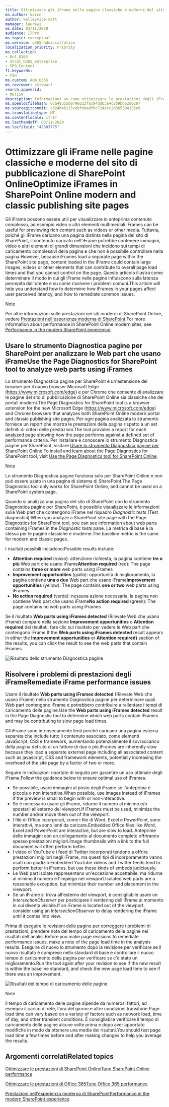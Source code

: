 ```yaml
---
title: Ottimizzare gli iFrame nelle pagine classiche e moderne del sito di pubblicazione di SharePoint Online
ms.author: kvice
author: kelleyvice-msft
manager: laurawi
ms.date: 03/11/2020
audience: ITPro
ms.topic: conceptual
ms.service: o365-administration
localization_priority: Priority
ms.collection:
- Ent_O365
- Strat_O365_Enterprise
- SPO_Content
f1.keywords:
- CSH
ms.custom: Adm_O365
ms.reviewer: sstewart
search.appverid:
- MET150
description: Informazioni su come ottimizzare le prestazioni degli iFrame nelle pagine classiche e moderne del sito di pubblicazione di SharePoint Online.
ms.openlocfilehash: 0ca49355b079e212fa394ddb3a4c2b9bd62d0207
ms.sourcegitcommit: c024b48115cebfdaadfbc724acc2d065394156e9
ms.translationtype: HT
ms.contentlocale: it-IT
ms.lasthandoff: 03/11/2020
ms.locfileid: "42603775"
---
```

# <a name="optimize-iframes-in-sharepoint-online-modern-and-classic-publishing-site-pages"></a><span data-ttu-id="9b07a-103">Ottimizzare gli iFrame nelle pagine classiche e moderne del sito di pubblicazione di SharePoint Online</span><span class="sxs-lookup"><span data-stu-id="9b07a-103">Optimize iFrames in SharePoint Online modern and classic publishing site pages</span></span>

<span data-ttu-id="9b07a-104">Gli iFrame possono essere utili per visualizzare in anteprima contenuto complesso, ad esempio video o altri elementi multimediali.</span><span class="sxs-lookup"><span data-stu-id="9b07a-104">iFrames can be useful for previewing rich content such as videos or other media.</span></span> <span data-ttu-id="9b07a-105">Tuttavia, poiché gli iFrame caricano una pagina distinta nella pagina del sito di SharePoint, il contenuto caricato nell'iFrame potrebbe contenere immagini, video o altri elementi di grandi dimensioni che incidono sui tempi di caricamento complessivi della pagina e che non è possibile controllare nella pagina.</span><span class="sxs-lookup"><span data-stu-id="9b07a-105">However, because iFrames load a separate page within the SharePoint site page, content loaded in the iFrame could contain large images, videos or other elements that can contribute to overall page load times and that you cannot control on the page.</span></span> <span data-ttu-id="9b07a-106">Questo articolo illustra come determinare il modo in cui gli iFrame nelle pagine influiscono sulla latenza percepita dall'utente e su come risolvere i problemi comuni.</span><span class="sxs-lookup"><span data-stu-id="9b07a-106">This article will help you understand how to determine how iFrames in your pages affect user perceived latency, and how to remediate common issues.</span></span>

>[!NOTE]
><span data-ttu-id="9b07a-107">Per altre informazioni sulle prestazioni nei siti moderni di SharePoint Online, vedere [Prestazioni nell'esperienza moderna di SharePoint](https://docs.microsoft.com/sharepoint/modern-experience-performance).</span><span class="sxs-lookup"><span data-stu-id="9b07a-107">For more information about performance in SharePoint Online modern sites, see [Performance in the modern SharePoint experience](https://docs.microsoft.com/sharepoint/modern-experience-performance).</span></span>

## <a name="use-the-page-diagnostics-for-sharepoint-tool-to-analyze-web-parts-using-iframes"></a><span data-ttu-id="9b07a-108">Usare lo strumento Diagnostica pagine per SharePoint per analizzare le Web part che usano iFrame</span><span class="sxs-lookup"><span data-stu-id="9b07a-108">Use the Page Diagnostics for SharePoint tool to analyze web parts using iFrames</span></span>

<span data-ttu-id="9b07a-109">Lo strumento Diagnostica pagine per SharePoint è un'estensione del browser per il nuovo browser Microsoft Edge (https://www.microsoft.com/edge) e per Chrome che consente di analizzare le pagine del sito di pubblicazione di SharePoint Online sia classiche che dei portali moderni.</span><span class="sxs-lookup"><span data-stu-id="9b07a-109">The Page Diagnostics for SharePoint tool is a browser extension for the new Microsoft Edge (https://www.microsoft.com/edge) and Chrome browsers that analyzes both SharePoint Online modern portal and classic publishing site pages.</span></span> <span data-ttu-id="9b07a-110">Per ogni pagina analizzata lo strumento fornisce un report che mostra le prestazioni della pagina rispetto a un set definiti di criteri delle prestazioni.</span><span class="sxs-lookup"><span data-stu-id="9b07a-110">The tool provides a report for each analyzed page showing how the page performs against a defined set of performance criteria.</span></span> <span data-ttu-id="9b07a-111">Per installare e conoscere lo strumento Diagnostica pagine per SharePoint, visitare [Usare lo strumento Diagnostica pagine per SharePoint Online](page-diagnostics-for-spo.md).</span><span class="sxs-lookup"><span data-stu-id="9b07a-111">To install and learn about the Page Diagnostics for SharePoint tool, visit [Use the Page Diagnostics tool for SharePoint Online](page-diagnostics-for-spo.md).</span></span>

>[!NOTE]
><span data-ttu-id="9b07a-112">Lo strumento Diagnostica pagine funziona solo per SharePoint Online e non può essere usato in una pagina di sistema di SharePoint.</span><span class="sxs-lookup"><span data-stu-id="9b07a-112">The Page Diagnostics tool only works for SharePoint Online, and cannot be used on a SharePoint system page.</span></span>

<span data-ttu-id="9b07a-113">Quando si analizza una pagina del sito di SharePoint con lo strumento Diagnostica pagine per SharePoint, è possibile visualizzare le informazioni sulle Web part che contengono iFrame nel riquadro _Diagnostic tests_ (Test diagnostici).</span><span class="sxs-lookup"><span data-stu-id="9b07a-113">When you analyze a SharePoint site page with the Page Diagnostics for SharePoint tool, you can see information about web parts containing iFrames in the _Diagnostic tests_ pane.</span></span> <span data-ttu-id="9b07a-114">La metrica di base è la stessa per le pagine classiche e moderne.</span><span class="sxs-lookup"><span data-stu-id="9b07a-114">The baseline metric is the same for modern and classic pages.</span></span>

<span data-ttu-id="9b07a-115">I risultati possibili includono:</span><span class="sxs-lookup"><span data-stu-id="9b07a-115">Possible results include:</span></span>

- <span data-ttu-id="9b07a-116">**Attention required** (rosso): attenzione richiesta, la pagina contiene **tre o più** Web part che usano iFrame</span><span class="sxs-lookup"><span data-stu-id="9b07a-116">**Attention required** (red): The page contains **three or more** web parts using iFrames</span></span>
- <span data-ttu-id="9b07a-117">**Improvement opportunities** (giallo): opportunità di miglioramento, la pagina contiene **una o due** Web part che usano iFrame</span><span class="sxs-lookup"><span data-stu-id="9b07a-117">**Improvement opportunities** (yellow): The page contains **one or two** web parts using iFrames</span></span>
- <span data-ttu-id="9b07a-118">**No action required** (verde): nessuna azione necessaria, la pagina non contiene Web part che usano iFrame</span><span class="sxs-lookup"><span data-stu-id="9b07a-118">**No action required** (green): The page contains no web parts using iFrames</span></span>

<span data-ttu-id="9b07a-119">Se il risultato **Web parts using iFrames detected** (Rilevate Web che usano iFrame) compare nella sezione **Improvement opportunities** o **Attention required** dei risultati, fare clic sul risultato per vedere le Web part che contengono iFrame.</span><span class="sxs-lookup"><span data-stu-id="9b07a-119">If the **Web parts using iFrames detected** result appears in either the **Improvement opportunities** or **Attention required)** section of the results, you can click the result to see the web parts that contain iFrames.</span></span>

![Risultato dello strumento Diagnostica pagine](media/modern-portal-optimization/pagediag-iframe-yellow.png)

## <a name="remediate-iframe-performance-issues"></a><span data-ttu-id="9b07a-121">Risolvere i problemi di prestazioni degli iFrame</span><span class="sxs-lookup"><span data-stu-id="9b07a-121">Remediate iFrame performance issues</span></span>

<span data-ttu-id="9b07a-122">Usare il risultato **Web parts using iFrames detected** (Rilevate Web che usano iFrame) nello strumento Diagnostica pagine per determinare quali Web part contengono iFrame e potrebbero contribuire a rallentare i tempi di caricamento delle pagine.</span><span class="sxs-lookup"><span data-stu-id="9b07a-122">Use the **Web parts using iFrames detected** result in the Page Diagnostic tool to determine which web parts contain iFrames and may be contributing to slow page load times.</span></span>

<span data-ttu-id="9b07a-123">Gli iFrame sono intrinsecamente lenti perché caricano una pagina esterna separata che include tutto il contenuto associato, come elementi JavaScript, CSS e framework, aumentando potenzialmente il sovraccarico della pagina del sito di un fattore di due o più.</span><span class="sxs-lookup"><span data-stu-id="9b07a-123">iFrames are inherently slow because they load a separate external page including all associated content such as javascript, CSS and framework elements, potentially increasing the overhead of the site page by a factor of two or more.</span></span>

<span data-ttu-id="9b07a-124">Seguire le indicazioni riportate di seguito per garantire un uso ottimale degli iFrame.</span><span class="sxs-lookup"><span data-stu-id="9b07a-124">Follow the guidance below to ensure optimal use of iFrames.</span></span>

- <span data-ttu-id="9b07a-125">Se possibile, usare immagini al posto degli iFrame se l'anteprima è piccola o non interattiva.</span><span class="sxs-lookup"><span data-stu-id="9b07a-125">When possible, use images instead of iFrames if the preview is small to begin with or non-interactive.</span></span>
- <span data-ttu-id="9b07a-126">Se è necessario usare gli iFrame, ridurne il numero al minimo e/o spostarli all’esterno del viewport.</span><span class="sxs-lookup"><span data-stu-id="9b07a-126">If iFrames must be used, minimize the number and/or move them out of the viewport.</span></span>
- <span data-ttu-id="9b07a-127">I file di Office incorporati, come i file di Word, Excel e PowerPoint, sono interattivi, ma sono lenti da caricare.</span><span class="sxs-lookup"><span data-stu-id="9b07a-127">Embedded Office files like Word, Excel and PowerPoint are interactive, but are slow to load.</span></span> <span data-ttu-id="9b07a-128">Anteprime delle immagini con un collegamento al documento completo offriranno spesso prestazioni migliori.</span><span class="sxs-lookup"><span data-stu-id="9b07a-128">Image thumbnails with a link to the full document will often perform better.</span></span>
- <span data-ttu-id="9b07a-129">I video di YouTube e i feed di Twitter incorporati tendono a offrire prestazioni migliori negli iFrame, ma questi tipi di incorporamento vanno usati con giudizio.</span><span class="sxs-lookup"><span data-stu-id="9b07a-129">Embedded YouTube videos and Twitter feeds tend to perform better in iFrames, but use these kinds of embeds judiciously.</span></span>
- <span data-ttu-id="9b07a-130">Le Web part isolate rappresentano un'eccezione accettabile, ma ridurne al minimo il numero e l'impiego nel viewport.</span><span class="sxs-lookup"><span data-stu-id="9b07a-130">Isolated web parts are a reasonable exception, but minimize their number and placement in the viewport.</span></span>
- <span data-ttu-id="9b07a-131">Se un iFrame si trova all'esterno del viewport, è consigliabile usare un _IntersectionObserver_ per posticipare il rendering dell'iFrame al momento in cui diventa visibile.</span><span class="sxs-lookup"><span data-stu-id="9b07a-131">If an iFrame is located out of the viewport, consider using an _IntersectionObserver_ to delay rendering the iFrame until it comes into view.</span></span>

<span data-ttu-id="9b07a-132">Prima di eseguire le revisioni delle pagine per correggere i problemi di prestazioni, prendere nota del tempo di caricamento delle pagine nei risultati dell'analisi.</span><span class="sxs-lookup"><span data-stu-id="9b07a-132">Before you make page revisions to remediate performance issues, make a note of the page load time in the analysis results.</span></span> <span data-ttu-id="9b07a-133">Eseguire di nuovo lo strumento dopo la revisione per verificare se il nuovo risultato è compreso nello standard di base e controllare il nuovo tempo di caricamento della pagina per verificare se c'è stato un miglioramento.</span><span class="sxs-lookup"><span data-stu-id="9b07a-133">Run the tool again after your revision to see if the new result is within the baseline standard, and check the new page load time to see if there was an improvement.</span></span>

![Risultati del tempo di caricamento delle pagine](media/modern-portal-optimization/pagediag-page-load-time.png)

>[!NOTE]
><span data-ttu-id="9b07a-135">Il tempo di caricamento delle pagine dipende da numerosi fattori, ad esempio il carico di rete, l'ora del giorno e altre condizioni transitorie.</span><span class="sxs-lookup"><span data-stu-id="9b07a-135">Page load time can vary based on a variety of factors such as network load, time of day, and other transient conditions.</span></span> <span data-ttu-id="9b07a-136">È consigliabile verificare il tempo di caricamento delle pagine alcune volte prima e dopo aver apportato modifiche in modo da ottenere una media dei risultati.</span><span class="sxs-lookup"><span data-stu-id="9b07a-136">You should test page load time a few times before and after making changes to help you average the results.</span></span>

## <a name="related-topics"></a><span data-ttu-id="9b07a-137">Argomenti correlati</span><span class="sxs-lookup"><span data-stu-id="9b07a-137">Related topics</span></span>

[<span data-ttu-id="9b07a-138">Ottimizzare le prestazioni di SharePoint Online</span><span class="sxs-lookup"><span data-stu-id="9b07a-138">Tune SharePoint Online performance</span></span>](tune-sharepoint-online-performance.md)

[<span data-ttu-id="9b07a-139">Ottimizzare le prestazioni di Office 365</span><span class="sxs-lookup"><span data-stu-id="9b07a-139">Tune Office 365 performance</span></span>](tune-office-365-performance.md)

[<span data-ttu-id="9b07a-140">Prestazioni nell'esperienza moderna di SharePoint</span><span class="sxs-lookup"><span data-stu-id="9b07a-140">Performance in the modern SharePoint experience</span></span>](https://docs.microsoft.com/sharepoint/modern-experience-performance)
